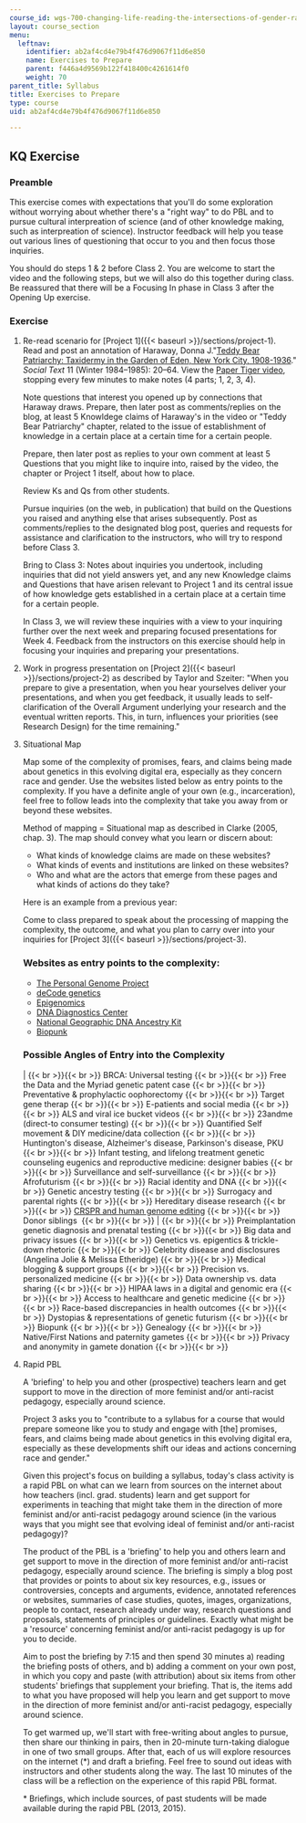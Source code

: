 ```yaml
---
course_id: wgs-700-changing-life-reading-the-intersections-of-gender-race-biology-and-literature-spring-2017
layout: course_section
menu:
  leftnav:
    identifier: ab2af4cd4e79b4f476d9067f11d6e850
    name: Exercises to Prepare
    parent: f446a4d9569b122f418400c4261614f0
    weight: 70
parent_title: Syllabus
title: Exercises to Prepare
type: course
uid: ab2af4cd4e79b4f476d9067f11d6e850

---
```


KQ Exercise
-----------

### Preamble

This exercise comes with expectations that you'll do some exploration without worrying about whether there's a "right way" to do PBL and to pursue cultural interpreation of science (and of other knowledge making, such as interpreation of science). Instructor feedback will help you tease out various lines of questioning that occur to you and then focus those inquiries. 

You should do steps 1 & 2 before Class 2. You are welcome to start the video and the following steps, but we will also do this together during class. Be reassured that there will be a Focusing In phase in Class 3 after the Opening Up exercise.

### Exercise

1.  Re-read scenario for [Project 1]({{< baseurl >}}/sections/project-1). Read and post an annotation of Haraway, Donna J."[Teddy Bear Patriarchy: Taxidermy in the Garden of Eden, New York City, 1908-1936](https://www.jstor.org/stable/466593?seq=1#page_scan_tab_contents)." _Social Text_ 11 (Winter 1984–1985): 20–64. View the [Paper Tiger video](https://www.cctv.org/watch-tv/programs/donna-haraway-reads-national-geographic-primates-ted-koppels-long-march-viewed-dan), stopping every few minutes to make notes (4 parts; 1, 2, 3, 4).
    
    Note questions that interest you opened up by connections that Haraway draws. Prepare, then later post as comments/replies on the blog, at least 5 Knowldege claims of Haraway's in the video or "Teddy Bear Patriarchy" chapter, related to the issue of establishment of knowledge in a certain place at a certain time for a certain people.
    
    Prepare, then later post as replies to your own comment at least 5 Questions that you might like to inquire into, raised by the video, the chapter or Project 1 itself, about how to place.
    
    Review Ks and Qs from other students.
    
    Pursue inquiries (on the web, in publication) that build on the Questions you raised and anything else that arises subsequently. Post as comments/replies to the designated blog post, queries and requests for assistance and clarification to the instructors, who will try to respond before Class 3.
    
    Bring to Class 3: Notes about inquiries you undertook, including inquiries that did not yield answers yet, and any new Knowledge claims and Questions that have arisen relevant to Project 1 and its central issue of how knowledge gets established in a certain place at a certain time for a certain people.
    
    In Class 3, we will review these inquiries with a view to your inquiring further over the next week and preparing focused presentations for Week 4. Feedback from the instructors on this exercise should help in focusing your inquiries and preparing your presentations.
    
2.  Work in progress presentation on [Project 2]({{< baseurl >}}/sections/project-2) as described by Taylor and Szeiter: "When you prepare to give a presentation, when you hear yourselves deliver your presentations, and when you get feedback, it usually leads to self-clarification of the Overall Argument underlying your research and the eventual written reports. This, in turn, influences your priorities (see Research Design) for the time remaining."
    
3.  Situational Map
    
    Map some of the complexity of promises, fears, and claims being made about genetics in this evolving digital era, especially as they concern race and gender. Use the websites listed below as entry points to the complexity. If you have a definite angle of your own (e.g., incarceration), feel free to follow leads into the complexity that take you away from or beyond these websites.
    
    Method of mapping = Situational map as described in Clarke (2005, chap. 3). The map should convey what you learn or discern about:
    
    *   What kinds of knowledge claims are made on these websites?
    *   What kinds of events and institutions are linked on these websites?
    *   Who and what are the actors that emerge from these pages and what kinds of actions do they take?
    
    Here is an example from a previous year:
    
    Come to class prepared to speak about the processing of mapping the complexity, the outcome, and what you plan to carry over into your inquiries for [Project 3]({{< baseurl >}}/sections/project-3).
    
    ### Websites as entry points to the complexity:
    
    *   [The Personal Genome Project](http://www.personalgenomes.org/us)
    *   [deCode genetics](https://www.decode.com/)
    *   [Epigenomics](https://commonfund.nih.gov/epigenomics/)
    *   [DNA Diagnostics Center](https://dnacenter.com/)
    *   [National Geographic DNA Ancestry Kit](https://shop.nationalgeographic.com/product/genographic-2.0-kits/geno-2.0-next-generation-genographic-dna-ancestry-kit-international-delivery)
    *   [Biopunk](https://en.wikipedia.org/wiki/Biopunk)
    
    ### Possible Angles of Entry into the Complexity
    
    |  {{< br >}}{{< br >}} BRCA: Universal testing {{< br >}}{{< br >}} Free the Data and the Myriad genetic patent case {{< br >}}{{< br >}} Preventative & prophylactic oophorectomy {{< br >}}{{< br >}} Target gene therap {{< br >}}{{< br >}} E-patients and social media {{< br >}}{{< br >}} ALS and viral ice bucket videos {{< br >}}{{< br >}} 23andme (direct-to consumer testing) {{< br >}}{{< br >}} Quantified Self movement & DIY medicine/data collection {{< br >}}{{< br >}} Huntington's disease, Alzheimer's disease, Parkinson's disease, PKU {{< br >}}{{< br >}} Infant testing, and lifelong treatment genetic counseling eugenics and reproductive medicine: designer babies {{< br >}}{{< br >}} Surveillance and self-surveillance {{< br >}}{{< br >}} Afrofuturism {{< br >}}{{< br >}} Racial identity and DNA {{< br >}}{{< br >}} Genetic ancestry testing {{< br >}}{{< br >}} Surrogacy and parental rights {{< br >}}{{< br >}} Hereditary disease research {{< br >}}{{< br >}} [CRSPR and human genome editing](https://www.nap.edu/read/24623/chapter/1) {{< br >}}{{< br >}} Donor siblings  {{< br >}}{{< br >}}  |  {{< br >}}{{< br >}} Preimplantation genetic diagnosis and prenatal testing {{< br >}}{{< br >}} Big data and privacy issues {{< br >}}{{< br >}} Genetics vs. epigentics & trickle-down rhetoric {{< br >}}{{< br >}} Celebrity disease and disclosures (Angelina Jolie & Melissa Etheridge) {{< br >}}{{< br >}} Medical blogging & support groups {{< br >}}{{< br >}} Precision vs. personalized medicine {{< br >}}{{< br >}} Data ownership vs. data sharing {{< br >}}{{< br >}} HIPAA laws in a digital and genomic era {{< br >}}{{< br >}} Access to healthcare and genetic medicine {{< br >}}{{< br >}} Race-based discrepancies in health outcomes {{< br >}}{{< br >}} Dystopias & representations of genetic futurism {{< br >}}{{< br >}} Biopunk {{< br >}}{{< br >}} Genealogy {{< br >}}{{< br >}} Native/First Nations and paternity gametes {{< br >}}{{< br >}} Privacy and anonymity in gamete donation {{< br >}}{{< br >}}  
    
4.  Rapid PBL
    
    A 'briefing' to help you and other (prospective) teachers learn and get support to move in the direction of more feminist and/or anti-racist pedagogy, especially around science.
    
    Project 3 asks you to "contribute to a syllabus for a course that would prepare someone like you to study and engage with \[the\] promises, fears, and claims being made about genetics in this evolving digital era, especially as these developments shift our ideas and actions concerning race and gender."
    
    Given this project's focus on building a syllabus, today's class activity is a rapid PBL on what can we learn from sources on the internet about how teachers (incl. grad. students) learn and get support for experiments in teaching that might take them in the direction of more feminist and/or anti-racist pedagogy around science (in the various ways that you might see that evolving ideal of feminist and/or anti-racist pedagogy)?
    
    The product of the PBL is a 'briefing' to help you and others learn and get support to move in the direction of more feminist and/or anti-racist pedagogy, especially around science. The briefing is simply a blog post that provides or points to about six key resources, e.g., issues or controversies, concepts and arguments, evidence, annotated references or websites, summaries of case studies, quotes, images, organizations, people to contact, research already under way, research questions and proposals, statements of principles or guidelines. Exactly what might be a 'resource' concerning feminist and/or anti-racist pedagogy is up for you to decide.
    
    Aim to post the briefing by 7:15 and then spend 30 minutes a) reading the briefing posts of others, and b) adding a comment on your own post, in which you copy and paste (with attribution) about six items from other students' briefings that supplement your briefing. That is, the items add to what you have proposed will help you learn and get support to move in the direction of more feminist and/or anti-racist pedagogy, especially around science.
    
    To get warmed up, we'll start with free-writing about angles to pursue, then share our thinking in pairs, then in 20-minute turn-taking dialogue in one of two small groups. After that, each of us will explore resources on the internet (\*) and draft a briefing. Feel free to sound out ideas with instructors and other students along the way. The last 10 minutes of the class will be a reflection on the experience of this rapid PBL format.
    
    \* Briefings, which include sources, of past students will be made available during the rapid PBL (2013, 2015).